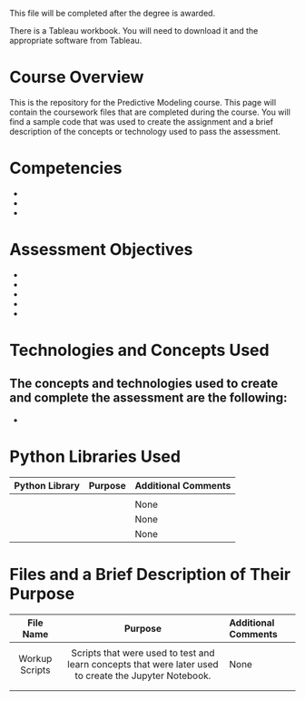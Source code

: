 This file will be completed after the degree is awarded.

There is a Tableau workbook.  You will need to download it and the appropriate software from Tableau.
# Course Overview

This is the repository for the Predictive Modeling course. This page will contain the coursework files that are completed during the course.  You will find a sample code that was used to create the assignment and a brief description of the concepts or technology used to pass the assessment. 

# Competencies
- 
- 
- 

# Assessment Objectives
- 
- 
- 
- 
- 

# Technologies and Concepts Used
The concepts and technologies used to create and complete the assessment are the following:
-
- 


# Python Libraries Used
|**Python Library**|**Purpose**|**Additional Comments**|
|:-----:|:-----:|:-----|
|||  | None |
| |  |None|
| |   |None|
| |  | None|


# Files and a Brief Description of Their Purpose

|**File Name**|**Purpose**|**Additional Comments**|
|:-----:|:-----:|:-----|
|  |  |  |
|Workup Scripts| Scripts that were used to test and learn concepts that were later used to create the Jupyter Notebook.| None |
| | | |
|| |  |
